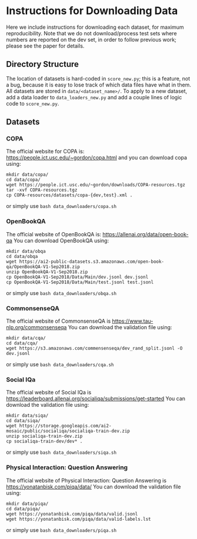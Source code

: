 # Instructions for Downloading Data

Here we include instructions for downloading each dataset, for maximum reproducibility. Note that we do not download/process test sets where numbers are reported on the dev set, in order to follow previous work; please see the paper for details.

## Directory Structure

The location of datasets is hard-coded in `score_new.py`; this is a feature, not a bug, because it is easy to lose track of which data files have what in them. All datasets are stored in `data/<dataset_name>/`. To apply to a new dataset, add a data loader to `data_loaders_new.py` and add a couple lines of logic code to `score_new.py`.

## Datasets

### COPA

The official website for COPA is: https://people.ict.usc.edu/~gordon/copa.html and you can download copa using:

```
mkdir data/copa/
cd data/copa/
wget https://people.ict.usc.edu/~gordon/downloads/COPA-resources.tgz
tar -xvf COPA-resources.tgz
cp COPA-resources/datasets/copa-{dev,test}.xml .
```

or simply use `bash data_downloaders/copa.sh`


### OpenBookQA

The official website of OpenBookQA is: https://allenai.org/data/open-book-qa You can download OpenBookQA using:

```
mkdir data/obqa
cd data/obqa
wget https://ai2-public-datasets.s3.amazonaws.com/open-book-qa/OpenBookQA-V1-Sep2018.zip
unzip OpenBookQA-V1-Sep2018.zip
cp OpenBookQA-V1-Sep2018/Data/Main/dev.jsonl dev.jsonl
cp OpenBookQA-V1-Sep2018/Data/Main/test.jsonl test.jsonl
```

or simply use `bash data_downloaders/obqa.sh`

### CommonsenseQA

The official website of CommonsenseQA is https://www.tau-nlp.org/commonsenseqa You can download the validation file using:

```
mkdir data/cqa/
cd data/cqa/
wget https://s3.amazonaws.com/commensenseqa/dev_rand_split.jsonl -O dev.jsonl
```

or simply use `bash data_downloaders/cqa.sh`

### Social IQa

The official website of Social IQa is https://leaderboard.allenai.org/socialiqa/submissions/get-started You can download the validation file using:

```
mkdir data/siqa/
cd data/siqa/
wget https://storage.googleapis.com/ai2-mosaic/public/socialiqa/socialiqa-train-dev.zip
unzip socialiqa-train-dev.zip
cp socialiqa-train-dev/dev* .
```

or simply use `bash data_downloaders/siqa.sh`

### Physical Interaction: Question Answering

The official website of Physical Interaction: Question Answering is https://yonatanbisk.com/piqa/data/ You can download the validation file using:

```
mkdir data/piqa/
cd data/piqa/
wget https://yonatanbisk.com/piqa/data/valid.jsonl
wget https://yonatanbisk.com/piqa/data/valid-labels.lst
```

or simply use `bash data_downloaders/piqa.sh`